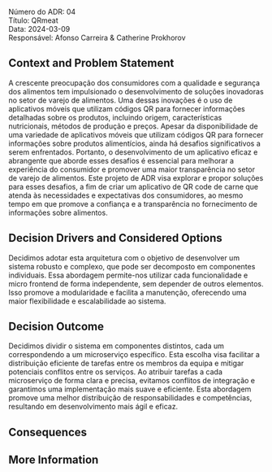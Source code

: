 Número do ADR: 04 <br>
Título: QRmeat <br>
Data: 2024-03-09 <br>
Responsável: Afonso Carreira & Catherine Prokhorov 

## Context and Problem Statement
A crescente preocupação dos consumidores com a qualidade e segurança dos alimentos tem impulsionado o desenvolvimento de soluções inovadoras no setor de varejo de alimentos. Uma dessas inovações é o uso de aplicativos móveis que utilizam códigos QR para fornecer informações detalhadas sobre os produtos, incluindo origem, características nutricionais, métodos de produção e preços. Apesar da disponibilidade de uma variedade de aplicativos móveis que utilizam códigos QR para fornecer informações sobre produtos alimentícios, ainda há desafios significativos a serem enfrentados. Portanto, o desenvolvimento de um aplicativo eficaz e abrangente que aborde esses desafios é essencial para melhorar a experiência do consumidor e promover uma maior transparência no setor de varejo de alimentos. 
Este projeto de ADR visa explorar e propor soluções para esses desafios, a fim de criar um aplicativo de QR code de carne que atenda às necessidades e expectativas dos consumidores, ao mesmo tempo em que promove a confiança e a transparência no fornecimento de informações sobre alimentos.

## Decision Drivers and Considered Options

Decidimos adotar esta arquitetura com o objetivo de desenvolver um sistema robusto e complexo, que pode ser decomposto em componentes individuais. Essa abordagem permite-nos utilizar cada funcionalidade e micro frontend de forma independente, sem depender de outros elementos. Isso promove a modularidade e facilita a manutenção, oferecendo uma maior flexibilidade e escalabilidade ao sistema.

## Decision Outcome

Decidimos dividir o sistema em componentes distintos, cada um correspondendo a um microserviço específico. Esta escolha visa facilitar a distribuição eficiente de tarefas entre os membros da equipa e mitigar potenciais conflitos entre os serviços. Ao atribuir tarefas a cada microserviço de forma clara e precisa, evitamos conflitos de integração e garantimos uma implementação mais suave e eficiente. Esta abordagem promove uma melhor distribuição de responsabilidades e competências, resultando em desenvolvimento mais ágil e eficaz.

## Consequences

## More Information
